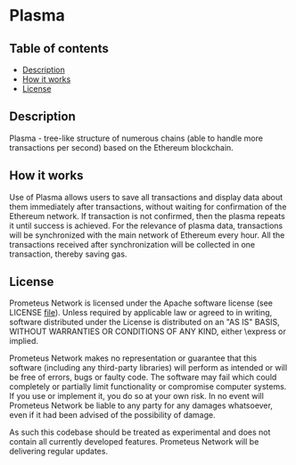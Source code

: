 # Plasma

## Table of contents

- [Description](#description)
- [How it works](#how-it-works)
- [License](#license)

## Description

Plasma - tree-like structure of numerous chains (able to handle more transactions per second) based on the Ethereum blockchain. 

## How it works

Use of Plasma allows users to save all transactions and display data about them immediately after transactions, without waiting for confirmation of the Ethereum network. If transaction is not confirmed, then the plasma repeats it until success is achieved.
For the relevance of plasma data, transactions will be synchronized with the main network of Ethereum every hour. All the transactions received after synchronization will be collected in one transaction, thereby saving gas.

## License

Prometeus Network is licensed under the Apache software license (see LICENSE [file](https://github.com/Prometeus-Network/prometeus/blob/master/LICENSE)). Unless required by applicable law or agreed to in writing, software distributed under the License is distributed on an "AS IS" BASIS, WITHOUT WARRANTIES OR CONDITIONS OF ANY KIND, either \express or implied.

Prometeus Network makes no representation or guarantee that this software (including any third-party libraries) will perform as intended or will be free of errors, bugs or faulty code. The software may fail which could completely or partially limit functionality or compromise computer systems. If you use or implement it, you do so at your own risk. In no event will Prometeus Network be liable to any party for any damages whatsoever, even if it had been advised of the possibility of damage.

As such this codebase should be treated as experimental and does not contain all currently developed features. Prometeus Network will be delivering regular updates.
